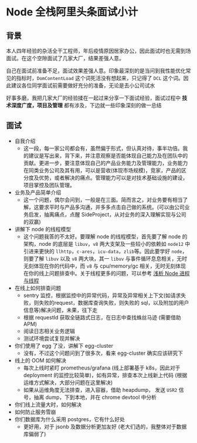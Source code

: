 # Node 全栈阿里头条面试小计

## 背景

本人四年经验的杂活全干工程师，年后疫情原因居家办公，因此面试时也无需到场面试。在这个空隙面试了几家大厂，结果差强人意。

自己在面试前准备不足，面试效果差强人意。印象最深刻的是当问到我性能优化常见的指标时，`DomContentLoad` 这个词死活没有想起来，只记得了 `DCL` 这个词。因此建议各位同学面试前需要做好充分的准备，无论是去小公司试水

好事多磨，我把几家大厂的经验揉在一起过来分享一下面试经验，面试过程中 **技术深度广度，项目及管理** 都有涉及，下边就一些印象深刻的做一总结

## 面试

+ 自我介绍
    + 这一段，每一家公司都会有，虽然偏于形式，但认真对待，事半功倍。我的建议是写出来，背下来，并注意观察是否能体现自己能力及在团队中的贡献。更进一步，要注意体现自己的产品业务能力及管理能力，业务能力在同类业务公司及其有用，可以是营收(体现市场规模)，竞家，产品的区分度及优势，或者解决的痛点。管理能力可以是对技术基础设施的建设，项目掌控及团队管理。
+ 业务及产品简单介绍
    + 这一个问题，偶尔会问到，一般是在三面。简而言之，对业务要有相当了解，这要求平时与产品多沟通，并多多点击自己做的系统。(可以由公司业务启发，抽离痛点，点醒 SideProject，从对业务的深入理解实现与公司的双赢)
+ 讲解下 node 的线程模型
    + 这个问题我答的不太好。要理解 node 的线程模型，首先要了解 node 的架构，node 的底层是 `libuv`，`v8` 两大支架及一些较小的依赖如 `node12` 中引进来更快的 `llhttp`，`c-ares`，`icu-data`，`zlib`等。因此要学好 `node`，则要了解 `libuv` 以及 `v8` 两大块，其一 `libuv` 与事件循环息息相关，无时无刻体现在你的代码中，而 `v8` 与 cpu/memory/gc 相关，无时无刻体现在你的线上问题排查中。关于线程更多的问题，可以参考 [浅析 Node 进程与线程](https://mp.weixin.qq.com/s?__biz=MjM5NTk4MDA1MA==&mid=2458073467&idx=1&sn=e23e2bccaf65db1a07486ec66878b170&chksm=b187af0686f026100b46f1dec7aef21e4c3b010a7fb53ebca9be30363fca11bff2c6e0f22569#rd)
+ 在线上如何排查问题
    + sentry 监控，根据监控中的异常代码，异常及异常相关上下文(如请求失败，则失败的request，数据库查询失败，则失败的 sql，以及附加的用户信息等)解决问题，未果，往下走
    + 根据 requestId 获取全链路式日志，在日志中查找蛛丝马迹 (需要借助 APM)
    + 阅读日志相关业务逻辑
    + 测试环境尝试复现并解决
+ 你们使用了 egg 了没，讲解下 egg-cluster
    + 没有，不过这个问题问到了很多次，看来 egg-cluster 确实应该研究下
+ 线上的 OOM 如何解决
    + 每次上线时紧盯 prometheus/grafana (线上部署基于 k8s，因此对于 deployment 的监控比较简单)，如有异常，排查本次上线新上代码 (根据运维方式解决，大部分问题在这里解决)
    + 如果从运维角度无法排查，进入容器，借助 heapdump， 发送 `USR2` 信号，抽离 dump，下到本地，并在 chrome devtool 中分析
+ 你们线上流量大时，如何解决
+ 如何防止服务雪崩
+ 你们数据库为什么采用 postgres，它有什么好处
    + 更好用，对于 jsonb 及数据分析更加友好 (老大们选的，我整体对于数据库偏弱了)
